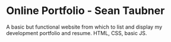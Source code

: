 # Online Portfolio - Sean Taubner

A basic but functional website from which to list and display my development portfolio and resume. HTML, CSS, basic JS.
